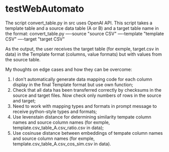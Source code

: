 # testWebAutomato
The script convert_table.py in src uses OpenAI API.
This script takes a template table and a source data table (A or B) and a target table name in the format:
convert_table.py —-source "source CSV" —-template "template CSV" —-target "target CSV"

As the output, the user receives the target table (for exmple, target.csv in data) in the Template format (columns, value formats) but with values from the source table.

My thoughts on edge cases and how they can be overcome:
1) I don't automatically generate data mapping code for each column display in the final Template format but use own function;
2) Check that all data has been transferred correctly by checksums in the source and target files. Now check only numbers of rows in the source and target;
3) Need to work with mapping types and formats in prompt message to receive python-style types and formats;
4) Use levenstain distance for determining similarity tempate column names and source column names (for exmple, template.csv_table_A.csv_ratio.csv in data);
5) Use cosinuse distance between embeddings of tempate column names and source column names (for exmple, template.csv_table_A.csv_cos_sim.csv in data).
